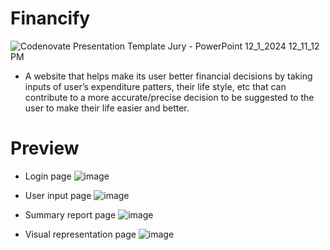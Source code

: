 
# Financify

![Codenovate Presentation Template Jury - PowerPoint 12_1_2024 12_11_12 PM](https://github.com/user-attachments/assets/c0017634-6f97-4df5-a851-cce3a2d0732a)


- A website that helps make its user better financial decisions by taking inputs of user’s expenditure
  patters, their life style, etc that can contribute to a more accurate/precise decision to be suggested to the user
  to make their life easier and better.

# Preview
- Login page
![image](https://github.com/user-attachments/assets/ca9c74f8-9eb2-4cea-a777-664e8db085a1)

- User input page
![image](https://github.com/user-attachments/assets/9c73f3a0-2e26-4fca-8d5f-bbd53cb46c36)

- Summary report page
![image](https://github.com/user-attachments/assets/c5f3bfe0-3866-4836-a06b-16fc57d5d608)

- Visual representation page
![image](https://github.com/user-attachments/assets/39e962c2-a780-48f9-90b1-7aec95f58c27)



